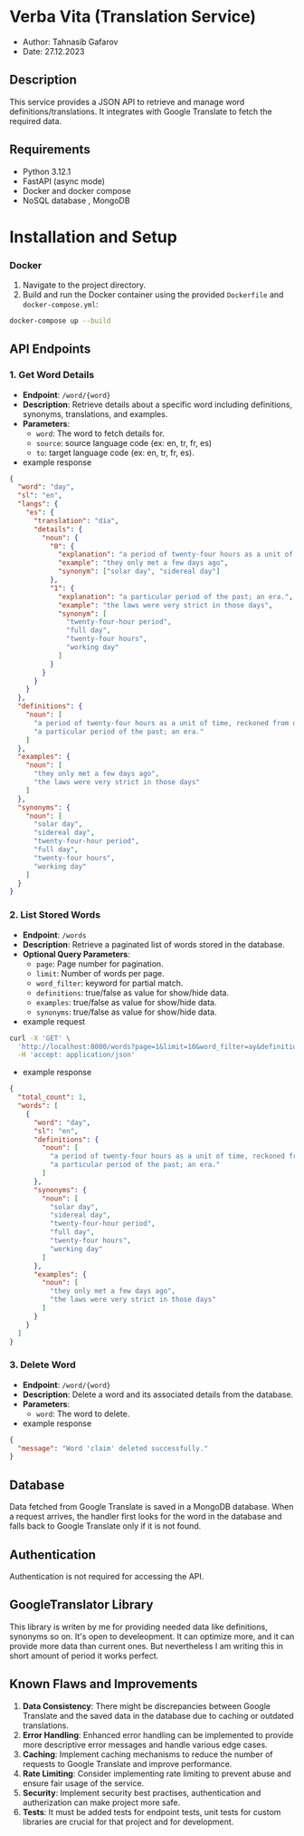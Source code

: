 # Verba Vita (Translation Service)

- Author: Tahnasib Gafarov
- Date: 27.12.2023

## Description

This service provides a JSON API to retrieve and manage word definitions/translations. It integrates with Google Translate to fetch the required data.

## Requirements

- Python 3.12.1
- FastAPI (async mode)
- Docker and docker compose
- NoSQL database , MongoDB

# Installation and Setup

### Docker

1.  Navigate to the project directory.
2.  Build and run the Docker container using the provided `Dockerfile` and `docker-compose.yml`:

```bash
docker-compose up --build
```

## API Endpoints

### 1. Get Word Details

- **Endpoint**: `/word/{word}`
- **Description**: Retrieve details about a specific word including definitions, synonyms, translations, and examples.
- **Parameters**:
  - `word`: The word to fetch details for.
  - `source`: source language code (ex: en, tr, fr, es)
  - `to`: target language code (ex: en, tr, fr, es).
- example response

```json
{
  "word": "day",
  "sl": "en",
  "langs": {
    "es": {
      "translation": "día",
      "details": {
        "noun": {
          "0": {
            "explanation": "a period of twenty-four hours as a unit of time, reckoned from one midnight to the next, corresponding to a rotation of the earth on its axis.",
            "example": "they only met a few days ago",
            "synonym": ["solar day", "sidereal day"]
          },
          "1": {
            "explanation": "a particular period of the past; an era.",
            "example": "the laws were very strict in those days",
            "synonym": [
              "twenty-four-hour period",
              "full day",
              "twenty-four hours",
              "working day"
            ]
          }
        }
      }
    }
  },
  "definitions": {
    "noun": [
      "a period of twenty-four hours as a unit of time, reckoned from one midnight to the next, corresponding to a rotation of the earth on its axis.",
      "a particular period of the past; an era."
    ]
  },
  "examples": {
    "noun": [
      "they only met a few days ago",
      "the laws were very strict in those days"
    ]
  },
  "synonyms": {
    "noun": [
      "solar day",
      "sidereal day",
      "twenty-four-hour period",
      "full day",
      "twenty-four hours",
      "working day"
    ]
  }
}
```

### 2. List Stored Words

- **Endpoint**: `/words`
- **Description**: Retrieve a paginated list of words stored in the database.
- **Optional Query Parameters**:
  - `page`: Page number for pagination.
  - `limit`: Number of words per page.
  - `word_filter`: keyword for partial match.
  - `definitions`: true/false as value for show/hide data.
  - `examples`: true/false as value for show/hide data.
  - `synonyms`: true/false as value for show/hide data.
- example request

```bash
curl -X 'GET' \
  'http://localhost:8000/words?page=1&limit=10&word_filter=ay&definitions=true&examples=true&synonyms=true' \
  -H 'accept: application/json'
```

- example response

```json
{
  "total_count": 1,
  "words": [
    {
      "word": "day",
      "sl": "en",
      "definitions": {
        "noun": [
          "a period of twenty-four hours as a unit of time, reckoned from one midnight to the next, corresponding to a rotation of the earth on its axis.",
          "a particular period of the past; an era."
        ]
      },
      "synonyms": {
        "noun": [
          "solar day",
          "sidereal day",
          "twenty-four-hour period",
          "full day",
          "twenty-four hours",
          "working day"
        ]
      },
      "examples": {
        "noun": [
          "they only met a few days ago",
          "the laws were very strict in those days"
        ]
      }
    }
  ]
}
```

### 3. Delete Word

- **Endpoint**: `/word/{word}`
- **Description**: Delete a word and its associated details from the database.
- **Parameters**:
  - `word`: The word to delete.
- example response

```json
{
  "message": "Word 'claim' deleted successfully."
}
```

## Database

Data fetched from Google Translate is saved in a MongoDB database. When a request arrives, the handler first looks for the word in the database and falls back to Google Translate only if it is not found.

## Authentication

Authentication is not required for accessing the API.

## GoogleTranslator Library

This library is writen by me for providing needed data like definitions, synonyms so on. It's open to develeopment. It can optimize more, and it can provide more data than current ones. But nevertheless I am writing this in short amount of period it works perfect.

## Known Flaws and Improvements

1.  **Data Consistency**: There might be discrepancies between Google Translate and the saved data in the database due to caching or outdated translations.
2.  **Error Handling**: Enhanced error handling can be implemented to provide more descriptive error messages and handle various edge cases.
3.  **Caching**: Implement caching mechanisms to reduce the number of requests to Google Translate and improve performance.
4.  **Rate Limiting**: Consider implementing rate limiting to prevent abuse and ensure fair usage of the service.
5.  **Security**: Implement security best practises, authentication and autherization can make project more safe.
6.  **Tests**: It must be added tests for endpoint tests, unit tests for custom libraries are crucial for that project and for development.
